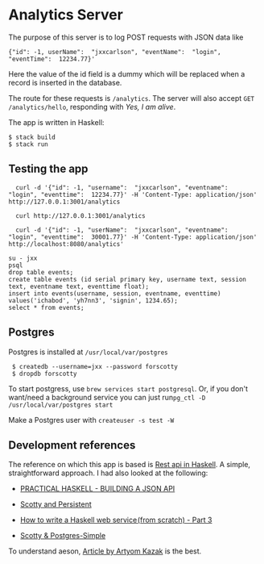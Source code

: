 # Analytics Server

The purpose of this server is to log POST requests with JSON data like

```
{"id": -1, userName":  "jxxcarlson", "eventName":  "login", "eventTime":  12234.77}'
```

Here the value of the id field is a dummy which will be replaced when a record
is inserted in the database.

The route for these requests is `/analytics`.  The  server will also accept
`GET /analytics/hello`, responding with *Yes, I am alive*.

The app is written in Haskell:

```
$ stack build
$ stack run
```

## Testing the app

```
  curl -d '{"id": -1, "username":  "jxxcarlson", "eventname":  "login", "eventtime":  12234.77}' -H 'Content-Type: application/json' http://127.0.0.1:3001/analytics

  curl http://127.0.0.1:3001/analytics
  
  curl -d '{"id": -1, "userName":  "jxxcarlson", "eventname":  "login", "eventtime":  30001.77}' -H 'Content-Type: application/json' http://localhost:8080/analytics'
```

```
su - jxx
psql
drop table events;
create table events (id serial primary key, username text, session text, eventname text, eventtime float);
insert into events(username, session, eventname, eventtime) values('ichabod', 'yh7nn3', 'signin', 1234.65);
select * from events;
```

## Postgres

Postgres is installed at `/usr/local/var/postgres`

```
 $ createdb --username=jxx --password forscotty
 $ dropdb forscotty
```

To start postgress, use `brew services start postgresql`.
Or, if you don't want/need a background service you can just run`pg_ctl -D /usr/local/var/postgres start`

Make a Postgres user with `createuser -s test -W`

## Development references

The reference on which this app is based is [Rest api in Haskell](https://mcksp.com/rest-api-in-haskell). A simple,
straightforward approach.  I had also looked at the following:

- [PRACTICAL HASKELL - BUILDING A JSON API](http://seanhess.github.io/2015/08/19/practical-haskell-json-api.html)

- [Scotty and Persistent](https://www.parsonsmatt.org/2015/05/02/scotty_and_persistent.html)

- [How to write a Haskell web service (from scratch) - Part 3](https://dev.to/parambirs/how-to-write-a-haskell-web-servicefrom-scratch---part-3-5en6)
  
- [Scotty & Postgres-Simple](https://github.com/jorgen/scotty-postgres)
  
To understand aeson, [Article by Artyom Kazak](https://artyom.me/aeson) is the best.


